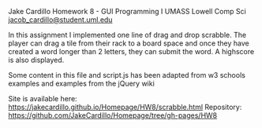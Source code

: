Jake Cardillo 
Homework 8 - GUI Programming I 
UMASS Lowell Comp Sci 
jacob_cardillo@student.uml.edu

In this assignment I implemented one line of drag and drop scrabble.
The player can drag a tile from their rack to a board space and once they have
created a word longer than 2 letters, they can submit the word. A highscore
is also displayed.

Some content in this file and script.js has been adapted from w3 schools examples
and examples from the jQuery wiki

Site is available here: https://jakecardillo.github.io/Homepage/HW8/scrabble.html 
Repository: https://github.com/JakeCardillo/Homepage/tree/gh-pages/HW8
